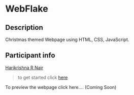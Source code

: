 # WebFlake

## Description
Christmas themed Webpage using HTML, CSS, JavaScript.  

## Participant info

[Harikrishna R Nair](https://github.com/harikris001)

> to get started click [here](GETTING_STARTED.md)


To preview the webpage click here.... (Coming Soon)